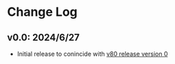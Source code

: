 # Change Log

## v0.0: 2024/6/27

- Initial release to conincide with [v80 release version 0](https://github.com/Kroc/v80/releases/tag/v0)